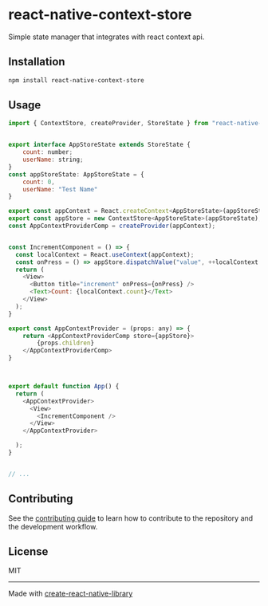 # react-native-context-store
Simple state manager that integrates with react context api.

## Installation

```sh
npm install react-native-context-store
```

## Usage

```js
import { ContextStore, createProvider, StoreState } from "react-native-context-store";


export interface AppStoreState extends StoreState {
    count: number;
    userName: string;
}
const appStoreState: AppStoreState = {
    count: 0,
    userName: "Test Name"
}

export const appContext = React.createContext<AppStoreState>(appStoreState);
export const appStore = new ContextStore<AppStoreState>(appStoreState);
const AppContextProviderComp = createProvider(appContext);


const IncrementComponent = () => {
  const localContext = React.useContext(appContext);
  const onPress = () => appStore.dispatchValue("value", ++localContext.count); //you can also use appStore.dispatch(newState) to update all values.
  return (
    <View>
      <Button title="increment" onPress={onPress} />
      <Text>Count: {localContext.count}</Text>
    </View>
  );
}

export const AppContextProvider = (props: any) => {
    return <AppContextProviderComp store={appStore}>
        {props.children}
    </AppContextProviderComp>
}



export default function App() {
  return (
    <AppContextProvider>
      <View>
        <IncrementComponent />
      </View>
    </AppContextProvider>

  );
}


// ...
```

## Contributing

See the [contributing guide](CONTRIBUTING.md) to learn how to contribute to the repository and the development workflow.

## License

MIT

---

Made with [create-react-native-library](https://github.com/callstack/react-native-builder-bob)
